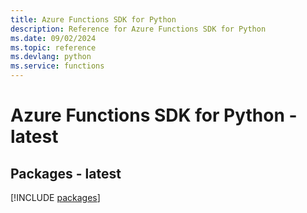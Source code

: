 ```yaml
---
title: Azure Functions SDK for Python
description: Reference for Azure Functions SDK for Python
ms.date: 09/02/2024
ms.topic: reference
ms.devlang: python
ms.service: functions
---
```

# Azure Functions SDK for Python - latest
## Packages - latest
[!INCLUDE [packages](functions-index.md)]